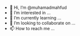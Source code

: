 - 👋 Hi, I’m @muhamadmahfud
- 👀 I’m interested in ...
- 🌱 I’m currently learning ...
- 💞️ I’m looking to collaborate on ...
- 📫 How to reach me ...

<!---
muhamadmahfud/muhamadmahfud is a ✨ special ✨ repository because its `README.md` (this file) appears on your GitHub profile.
You can click the Preview link to take a look at your changes.
--->
